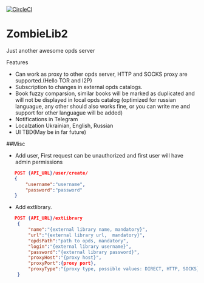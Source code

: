 [![CircleCI](https://dl.circleci.com/status-badge/img/gh/patexoid/ZombieLib2/tree/master.svg?style=svg)](https://dl.circleci.com/status-badge/redirect/gh/patexoid/ZombieLib2/tree/master)
# ZombieLib2

Just another awesome opds server

Features
 - Can work as proxy to other opds server, HTTP and SOCKS proxy are supported.(Hello TOR and I2P)
 - Subscription to changes in external opds catalogs.
 - Book fuzzy comparsion, similar books will be marked as duplicated and will not be displayed in local opds catalog (optimized for russian languague, any other should also works fine, or you can write me and support for other languague will be added)
 - Notifications in Telegram
 - Localzation Ukrainian, English, Russian
 - UI TBD(May be in far future)


##Misc

 - Add user, First request can be unauthorized and first user will have admin permissions
``` json
   POST {API_URL}/user/create/
   {
       "username":"username",
       "password":"password"
   }
```
 - Add extlibrary.
``` json
   POST {API_URL}/extLibrary
    {
        "name":"{external library name, mandatory}",
        "url":"{external library url,  mandatory}",
        "opdsPath":"path to opds, mandatory",
        "login":"{external library username}",
        "password":"{external library password}",
        "proxyHost":"{proxy host}",
        "proxyPort":{proxy port},
        "proxyType":"{proxy type, possible values: DIRECT, HTTP, SOCKS}"
    }
```